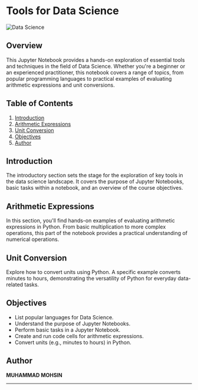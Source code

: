 # Tools for Data Science

![Data Science]([link_to_an_image](https://www.google.com.pk/url?sa=i&url=https%3A%2F%2Fploomber.io%2Fblog%2Fds-tools%2F&psig=AOvVaw3zt6jyS7PywjRMRjFw--bG&ust=1700268940282000&source=images&cd=vfe&opi=89978449&ved=0CBQQjhxqFwoTCJjs9cTpyYIDFQAAAAAdAAAAABAF).png) 

## Overview

This Jupyter Notebook provides a hands-on exploration of essential tools and techniques in the field of Data Science. Whether you're a beginner or an experienced practitioner, this notebook covers a range of topics, from popular programming languages to practical examples of evaluating arithmetic expressions and unit conversions.

## Table of Contents

1. [Introduction](#introduction)
2. [Arithmetic Expressions](#arithmetic-expressions)
3. [Unit Conversion](#unit-conversion)
4. [Objectives](#objectives)
5. [Author](#author)

## Introduction

The introductory section sets the stage for the exploration of key tools in the data science landscape. It covers the purpose of Jupyter Notebooks, basic tasks within a notebook, and an overview of the course objectives.

## Arithmetic Expressions

In this section, you'll find hands-on examples of evaluating arithmetic expressions in Python. From basic multiplication to more complex operations, this part of the notebook provides a practical understanding of numerical operations.

## Unit Conversion

Explore how to convert units using Python. A specific example converts minutes to hours, demonstrating the versatility of Python for everyday data-related tasks.

## Objectives

- List popular languages for Data Science.
- Understand the purpose of Jupyter Notebooks.
- Perform basic tasks in a Jupyter Notebook.
- Create and run code cells for arithmetic expressions.
- Convert units (e.g., minutes to hours) in Python.

## Author

**MUHAMMAD MOHSIN**

---


